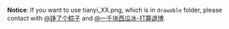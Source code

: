 **Notice**: If you want to use tianyi_XX.png, which is in ```drawable``` folder, please contact with [@铮了个粽子](https://www.weibo.com/u/5242737926) and [@一千块西瓜冰-打算退博](https://www.weibo.com/imlittled).